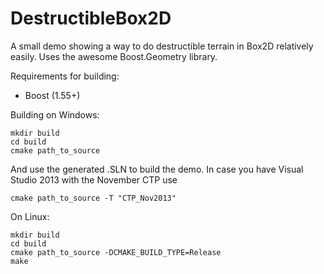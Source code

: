DestructibleBox2D
=================

A small demo showing a way to do destructible terrain in Box2D relatively easily. Uses the awesome Boost.Geometry library.

Requirements for building:
* Boost (1.55+)

Building on Windows:
```
mkdir build
cd build
cmake path_to_source
```
And use the generated .SLN to build the demo. In case you have Visual Studio 2013 with the November CTP use
```
cmake path_to_source -T "CTP_Nov2013"
```

On Linux:
```
mkdir build
cd build
cmake path_to_source -DCMAKE_BUILD_TYPE=Release
make
```

